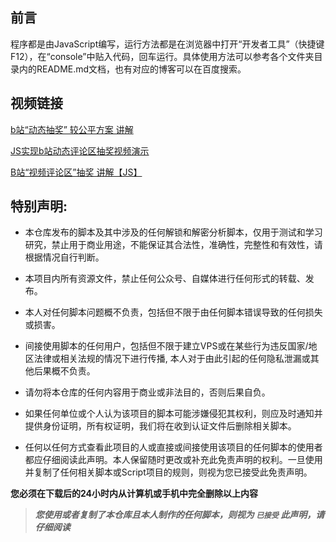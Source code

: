 ﻿## 前言

程序都是由JavaScript编写，运行方法都是在浏览器中打开“开发者工具”（快捷键F12），在“console”中贴入代码，回车运行。具体使用方法可以参考各个文件夹目录内的README.md文档，也有对应的博客可以在百度搜索。

## 视频链接

<a href="https://www.bilibili.com/video/BV1Zp4y1Q7yH" target="_blank">b站“动态抽奖” 较公平方案 讲解</a>

<a href="https://www.bilibili.com/video/BV1854y1D7H4" target="_blank">JS实现b站动态评论区抽奖视频演示</a>

<a href="https://www.bilibili.com/video/BV1yK4y1v7wB" target="_blank">B站“视频评论区”抽奖 讲解【JS】</a>

## 特别声明:

- 本仓库发布的脚本及其中涉及的任何解锁和解密分析脚本，仅用于测试和学习研究，禁止用于商业用途，不能保证其合法性，准确性，完整性和有效性，请根据情况自行判断。

- 本项目内所有资源文件，禁止任何公众号、自媒体进行任何形式的转载、发布。

- 本人对任何脚本问题概不负责，包括但不限于由任何脚本错误导致的任何损失或损害。

- 间接使用脚本的任何用户，包括但不限于建立VPS或在某些行为违反国家/地区法律或相关法规的情况下进行传播, 本人对于由此引起的任何隐私泄漏或其他后果概不负责。

- 请勿将本仓库的任何内容用于商业或非法目的，否则后果自负。

- 如果任何单位或个人认为该项目的脚本可能涉嫌侵犯其权利，则应及时通知并提供身份证明，所有权证明，我们将在收到认证文件后删除相关脚本。

- 任何以任何方式查看此项目的人或直接或间接使用该项目的任何脚本的使用者都应仔细阅读此声明。本人保留随时更改或补充此免责声明的权利。一旦使用并复制了任何相关脚本或Script项目的规则，则视为您已接受此免责声明。

**您必须在下载后的24小时内从计算机或手机中完全删除以上内容**

> ***您使用或者复制了本仓库且本人制作的任何脚本，则视为 `已接受` 此声明，请仔细阅读***
